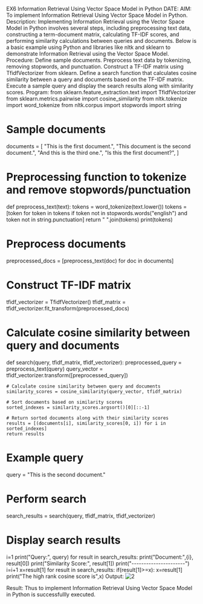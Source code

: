 EX6 Information Retrieval Using Vector Space Model in Python
DATE:
AIM: To implement Information Retrieval Using Vector Space Model in Python.
Description:
Implementing Information Retrieval using the Vector Space Model in Python involves several steps, including preprocessing text data, constructing a term-document matrix, calculating TF-IDF scores, and performing similarity calculations between queries and documents. Below is a basic example using Python and libraries like nltk and sklearn to demonstrate Information Retrieval using the Vector Space Model.
Procedure:
Define sample documents.
Preprocess text data by tokenizing, removing stopwords, and punctuation.
Construct a TF-IDF matrix using TfidfVectorizer from sklearn.
Define a search function that calculates cosine similarity between a query and documents based on the TF-IDF matrix.
Execute a sample query and display the search results along with similarity scores.
Program:
from sklearn.feature_extraction.text import TfidfVectorizer
from sklearn.metrics.pairwise import cosine_similarity
from nltk.tokenize import word_tokenize
from nltk.corpus import stopwords
import string

# Sample documents
documents = [
    "This is the first document.",
    "This document is the second document.",
    "And this is the third one.",
    "Is this the first document?",
]

# Preprocessing function to tokenize and remove stopwords/punctuation
def preprocess_text(text):
    tokens = word_tokenize(text.lower())
    tokens = [token for token in tokens if token not in stopwords.words("english") and token not in string.punctuation]
    return " ".join(tokens)
    print(tokens)

# Preprocess documents
preprocessed_docs = [preprocess_text(doc) for doc in documents]

# Construct TF-IDF matrix
tfidf_vectorizer = TfidfVectorizer()
tfidf_matrix = tfidf_vectorizer.fit_transform(preprocessed_docs)


# Calculate cosine similarity between query and documents
def search(query, tfidf_matrix, tfidf_vectorizer):
    preprocessed_query = preprocess_text(query)
    query_vector = tfidf_vectorizer.transform([preprocessed_query])

    # Calculate cosine similarity between query and documents
    similarity_scores = cosine_similarity(query_vector, tfidf_matrix)

    # Sort documents based on similarity scores
    sorted_indexes = similarity_scores.argsort()[0][::-1]

    # Return sorted documents along with their similarity scores
    results = [(documents[i], similarity_scores[0, i]) for i in sorted_indexes]
    return results

# Example query
query = "This is the second document."

# Perform search
search_results = search(query, tfidf_matrix, tfidf_vectorizer)

# Display search results
i=1
print("Query:", query)
for result in search_results:
    print("Document:",{i}, result[0])
    print("Similarity Score:", result[1])
    print("----------------------")
    i=i+1
    x=result[1]
for result in search_results:
    if(result[1]>=x):
      x=result[1]
print("The high rank cosine score is",x)
Output:
![2](https://github.com/pavankishore-AIDS/WDM_EXP6/assets/94154941/6f8acab7-8a8a-4316-903f-48956e12e9e1)

Result:
Thus to implement Information Retrieval Using Vector Space Model in Python is successfullly executed.
